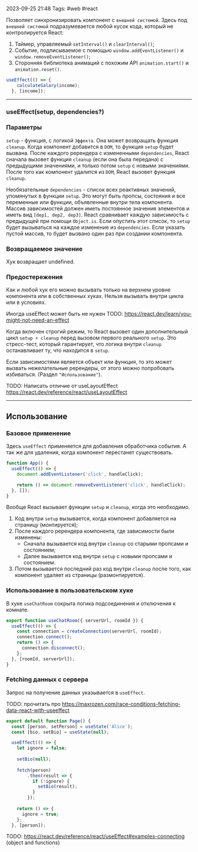 2023-09-25 21:48
Tags: #web #react

Позволяет синхронизировать компонент с `внешней системой`. Здесь под `внешней системой` подразумевается любой кусок кода, который не контролируется React:
1. Таймер, управляемый `setInterval()` и `clearInterval()`;
2. Событие, подписываемое с помощью `window.addEventListener()` и `window.removeEventListener()`;
3. Сторонняя библиотека анимаций с похожим API `animation.start()` и `animation.reset()`.  

```js
useEffect(() => {
    calculateSalary(income);
  }, [income]);
```

---
### useEffect(setup, dependencies?)
### Параметры

`setup` - функция, с логикой `Эффекта`. Она может возвращать функция `cleanup`. Когда компонент добавится в `DOM`, то функция `setup` будет вызвана. После каждого ререндера с измененными `dependencies`, React сначала вызовет функция `cleanup` (если она была передана) с предыдущими значениями, и только потом `setup` с новыми значениями. После того как компонент удалится из `DOM`, React вызовет функция `cleanup`.

Необязательные `dependencies` - список всех реактивных значений, упомянутых в функции `setup`. Это могут быть пропсы, состояния и все переменные или функции, объявленные внутри тела компонента. Массив зависимостей должен иметь постоянное значения элементов и иметь вид `[dep1, dep2, dep3]`. React сравнивает каждую зависимость с предыдущей при помощи `Object.is`. Если опустить этот список, то `setup` будет вызываться на каждое изменение из `dependencies`. Если указать пустой массив, то будет вызвано один раз при создании компонента.
### Возвращаемое значение

Хук возвращает undefined.
### Предостережения

Как и любой хук его можно вызывать только на верхнем уровне компонента или в собственных хуках. Нельзя вызывать внутри цикла или в условиях.

Иногда useEffect может быть не нужен TODO: https://react.dev/learn/you-might-not-need-an-effect

Когда включен строгий режим, то React вызовет один дополнительный цикл `setup + cleanup` перед вызовом первого реального `setup`. Это стресс-тест, который гарантирует, что логика внутри `cleanup` останавливает ту, что находится в `setup`.

Если зависимостями является объект или функция, то это может вызвать нежелательные ререндеры, от этого можно попробовать избиваться. (Раздел `"Использование"`).

TODO: Написать отличие от useLayoutEffect https://react.dev/reference/react/useLayoutEffect

---
## Использование

### Базовое применение

Здесь `useEffect` применяется для добавления обработчика события. А так же для удаления, когда компонент перестанет существовать.

```js
function App() {
  useEffect(() => {
  	document.addEventListener('click', handleClick);

	return () => document.removeEventListener('click', handleClick);
  }, []);
}
```

Вообще React вызывает функции `setup` и `cleanup`, когда это необходимо.
1. Код внутри `setup` вызывается, когда компонент добавляется на страницу (монтируется);
2. После каждого ререндера компонента, где зависимости были изменены:
	- Сначала вызывается код внутри `cleanup` со старыми пропсами и состоянием;
	- Далее вызывается код внутри `setup` с новыми пропсами и состоянием.
3. Потом вызывается последний раз код внутри `cleanup` после того, как компонент удаляет из страницы (размонтируется).

### Использование в пользовательском хуке

В хуке `useChatRoom` сокрыта логика подсоединения и отключения к комнате. 

```js
export function useChatRoom({ serverUrl, roomId }) {
  useEffect(() => {
    const connection = createConnection(serverUrl, roomId);
    connection.connect();
    return () => {
      connection.disconnect();
    };
  }, [roomId, serverUrl]);
}
```

### Fetching данных с сервера

Запрос на получение данных указывается в `useEffect`.

TODO: прочитать про https://maxrozen.com/race-conditions-fetching-data-react-with-useeffect

```js
export default function Page() {
  const [person, setPerson] = useState('Alice');
  const [bio, setBio] = useState(null);

  useEffect(() => {
    let ignore = false;
    
    setBio(null);
    
    fetch(person)
	    .then(result => {
	      if (!ignore) {
	        setBio(result);
	      }
	    });
    
    return () => {
      ignore = true;
    };
  }, [person]);
```

TODO: https://react.dev/reference/react/useEffect#examples-connecting (object and functions)